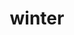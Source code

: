 ---
title: "winter"
hashtag: "winter"
layout: hashtag
after:
  - autumn
before:
  - spring
opposite:
  - summer
related:
  - snow
tags:
  - season
---